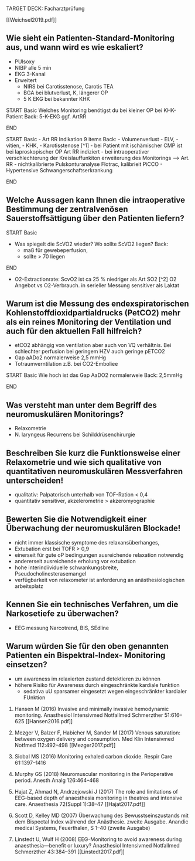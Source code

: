 TARGET DECK: Facharztprüfung

[[Weichsel2019.pdf]]

 

## Wie sieht ein Patienten-Standard-Monitoring aus, und wann wird es wie eskaliert?
- PUlsoxy
- NIBP alle 5 min
- EKG 3-Kanal
- Erweitert
	- NIRS bei Carotisstenose, Carotis TEA
	- BGA bei blutverlust, K, längerer OP
	- 5 K EKG bei bekannter KHK

START
Basic
Welches  Monitoring benötigst du bei kleiner OP bei KHK-Patient
Back:
5-K-EKG
ggf. ArtRR
<!--ID: 1643742039527-->
END

START
Basic
	- Art RR Indikation 9 items
Back:
		- Volumenverlust
		- ELV, 
		- vitien, 
		- KHK, 
		- Karotisstenose [^1]
		- bei Patient mit ischämischer CMP ist bei laproskopischer OP Art RR indiziert
		- bei intraoperativer verschlechterung der Kreislauffunkiton erweiterung des Monitorings --> Art. RR
		- nichtkalibrierte Pulskonturanalyse Flotrac, kalibrieit PiCCO
		- Hypertensive Schwangerschaftserkrankung
<!--ID: 1643740799264-->
END

## Welche Aussagen kann Ihnen die intraoperative Bestimmung der zentralvenösen Sauerstoffsättigung über den Patienten liefern?
START
Basic
- Was spiegelt die ScVO2 wieder? Wo sollte ScVO2 liegen?
Back:
	- maß für gewebeperfusion, 
	- sollte > 70 liegen
<!--ID: 1643741682457-->
END
- O2-Extractionrate: ScvO2 ist ca 25 % niedriger als Art SO2 [^2] O2 Angebot vs O2-Verbrauch. in serieller Messung sensitiver als Laktat 
## Warum ist die Messung des endexspiratorischen Kohlenstoffdioxidpartialdrucks (PetCO2) mehr als ein reines Monitoring der Ventilation und auch für den aktuellen Fall hilfreich?
- etCO2 abhängig von ventilation aber auch von VQ verhältnis. Bei schlechter perfusion bei geringem HZV auch geringe pETCO2
- Gap aADo2  normalerweise 2,5 mmHg
- Totraumverntilation z.B. bei CO2-Emboliee

START
Basic
Wie hoch ist das Gap AaDO2 normalerweie
Back:
2,5mmHg
<!--ID: 1643741682468-->
END
## Was versteht man unter dem Begriff des neuromuskulären Monitorings?
- Relaxometrie
- N. laryngeus Recurrens bei Schilddrüsenchirurgie
## Beschreiben Sie kurz die Funktionsweise einer Relaxometrie und wie sich qualitative von quantitativen neuromuskulären Messverfahren unterscheiden!
- qualitativ: Palpatorisch unterhalb von TOF-Ration < 0,4
- quantitativ sensitiver, akzelerometrie > akzeromyographie
## Bewerten Sie die Notwendigkeit einer Überwachung der neuromuskulären Blockade!
- nicht immer klassische symptome des relaxansüberhanges,
- Extubation erst bei TOFR > 0,9
- einerseit für gute oP bedingungen ausreichende relaxation notwendig
- andererseit ausreichende erholung vor extubation
- hohe interindiividuelle schwankungsbreite, Pseudocholinesterasemangel
- verfügbarkeit von relaxometer ist anforderung an anästhesiologischen arbeitsplatz
## Kennen Sie ein technisches Verfahren, um die Narkosetiefe zu überwachen?
- EEG messung Narcotrend, BIS, SEdline
## Warum würden Sie für den oben genannten Patienten ein Bispektral-Index- Monitoring einsetzen?
- um awareness im relaxierten zustand detektieren zu können
- höhere Risiko für Awareness durch eingeschränkte kardiale funktion
	- sedativa uU sparsamer eingesetzt wegen eingeschränkter kardialer FUnktion

 

1. Hansen M (2016) Invasive and minimally invasive hemodynamic monitoring. Anasthesiol Intensivmed Notfallmed Schmerzther 51:616–625 [[Hansen2016.pdf]]

2. Mezger V, Balzer F, Habicher M, Sander M (2017) Venous saturation: between oxygen delivery and consumption. Med Klin Intensivmed Notfmed 112:492–498 [[Mezger2017.pdf]]

3. Siobal MS (2016) Monitoring exhaled carbon dioxide. Respir Care 61:1397–1416

4. Murphy GS (2018) Neuromuscular monitoring in the Perioperative period. Anesth Analg 126:464–468

5. Hajat Z, Ahmad N, Andrzejowski J (2017) The role and limitations of EEG-based depth of anaesthesia monitoring in theatres and intensive care. Anaesthesia 72(Suppl 1):38–47 [[Hajat2017.pdf]]

6. Scott D, Kelley MD (2007) Überwachung des Bewusstseinszustands mit dem Bispectal Index während der Anästhesie. zweite Ausgabe. Anandic medical Systems, Feuerthalen, S 1–40 (zweite Ausgabe)

7. Linstedt U, Wulf H (2008) EEG-Monitoring to avoid awareness during anaesthesia—benefit or luxury? Anasthesiol Intensivmed Notfallmed Schmerzther 43:384–391 [[Linstedt2017.pdf]]







